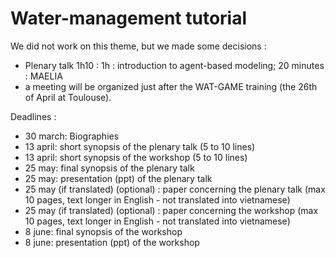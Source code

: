 # Water-management tutorial

We did not work on this theme, but we made some decisions :
- Plenary talk 1h10 : 1h : introduction to agent-based modeling; 20 minutes : MAELIA
- a meeting will be organized just after the WAT-GAME training (the 26th of April at Toulouse).

Deadlines :
- 30 march: Biographies
- 13 april: short synopsis of the plenary talk (5 to 10 lines)
- 13 april: short synopsis of the workshop (5 to 10 lines)
- 25 may: final synopsis of the plenary talk
- 25 may: presentation (ppt) of the plenary talk
- 25 may (if translated) (optional) : paper concerning the plenary talk (max 10 pages, text longer in English - not translated into vietnamese)
- 25 may (if translated) (optional) : paper concerning the workshop (max 10 pages, text longer in English - not translated into vietnamese)
- 8 june: final synopsis of the workshop
- 8 june: presentation (ppt) of the workshop